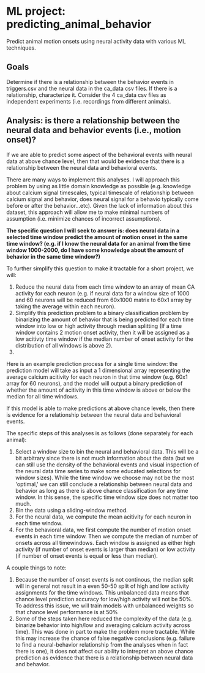 # ML project: predicting_animal_behavior
Predict animal motion onsets using neural activity data with various ML techniques.

## Goals
Determine if there is a relationship between the behavior events in triggers.csv and the neural data in the ca_data csv files. If there is a relationship, characterize it. Consider the 4 ca_data csv files as independent experiments (i.e. recordings from different animals).


## Analysis: is there a relationship between the neural data and behavior events (i.e., motion onset)?
If we are able to predict some aspect of the behavioral events with neural data at above chance level, then that would be evidence that there is a relationship between the neural data and behavioral events.

There are many ways to implement this analyses. I will approach this problem by using as little domain knowledge as possible (e.g. knowledge about calcium signal timescales, typical timescale of relationship between calcium signal and behavior, does neural signal for a behavio typically come before or after the behavior...etc). Given the lack of information about this dataset, this approach will allow me to make minimal numbers of assumption (i.e. minimize chances of incorrect assumptions).

**The specific question I will seek to answer is: does neural data in a selected time window predict the amount of motion onset in the same time window? (e.g. if I know the neural data for an animal from the time window 1000-2000, do I have some knowledge about the amount of behavior in the same time window?)**

To further simplify this question to make it tractable for a short project, we will:

1. Reduce the neural data from each time window to an array of mean CA activity for each neuron (e.g. if neural data for a window size of 1000 and 60 neurons will be reduced from 60x1000 matrix to 60x1 array by taking the average within each neuron).
2. Simplify this prediction problem to a binary classification problem by binarizing the amount of behavior that is being predicted for each time window into low or high activity through median splitting (If a time window contains 2 motion onset activity, then it will be assigned as a low acitivty time window if the median number of onset activity for the distribution of all windows is above 2).
3. 
Here is an example prediction process for a single time window: the prediction model will take as input a 1 dimensional array representing the average calcium acitivity for each neuron in that time window (e.g. 60x1 array for 60 neurons), and the model will output a binary prediction of whether the amount of acitivity in this time window is above or below the median for all time windows.

If this model is able to make predictions at above chance levels, then there is evidence for a relationship between the neural data and behavioral events.

The specific steps of this analyses is as follows (done separately for each animal):

1. Select a window size to bin the neural and behavioral data. This will be a bit arbitrary since there is not much information about the data (but we can still use the density of the behavioral events and visual inspection of the neural data time series to make some educated selections for window sizes). While the time window we choose may not be the most 'optimal,' we can still conclude a relationship between neural data and behavior as long as there is above chance classification for any time window. In this sense, the specific time window size does not matter too much.
2. Bin the data using a sliding-window method.
3. For the neural data, we compute the mean acitivity for each neuron in each time window.
4. For the behavioral data, we first compute the number of motion onset events in each time window. Then we compute the median of number of onsets across all timewindows. Each window is assigned as either high activity (if number of onset events is larger than median) or low activity (if number of onset events is equal or less than median).


A couple things to note:

1. Because the number of onset events is not continous, the median split will in general not result in a even 50-50 split of high and low activity assignments for the time windows. This unbalanced data means that chance level prediction accuracy for low/high activity will not be 50%. To address this issue, we will train models with unbalanced weights so that chance level performance is at 50%
2. Some of the steps taken here reduced the complexity of the data (e.g. binarize behavior into high/low and averaging calcium activity across time). This was done in part to make the problem more tractable. While this may increase the chance of false negative conclusions (e.g. failure to find a neural-behavior relationship from the analyses when in fact there is one), it does not affect our ability to intrepret an above chance prediction as evidence that there is a relationship between neural data and behavior.
